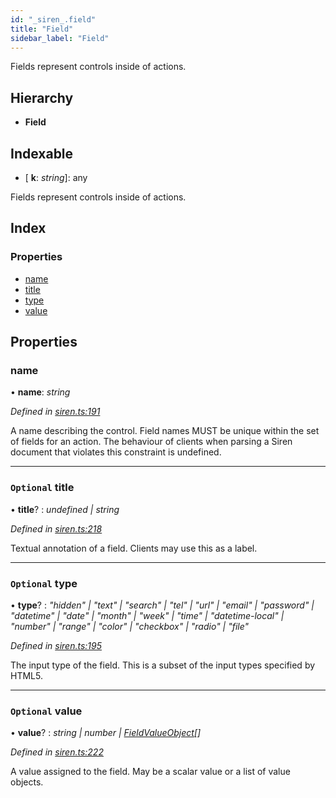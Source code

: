 ```yaml
---
id: "_siren_.field"
title: "Field"
sidebar_label: "Field"
---
```


Fields represent controls inside of actions.

## Hierarchy

* **Field**

## Indexable

* \[ **k**: *string*\]: any

Fields represent controls inside of actions.

## Index

### Properties

* [name](_siren_.field.md#name)
* [title](_siren_.field.md#optional-title)
* [type](_siren_.field.md#optional-type)
* [value](_siren_.field.md#optional-value)

## Properties

###  name

• **name**: *string*

*Defined in [siren.ts:191](https://github.com/comit-network/comit-js-sdk/blob/638de0e/src/siren.ts#L191)*

A name describing the control. Field names MUST be unique within the set of fields for an action. The behaviour of clients when parsing a Siren document that violates this constraint is undefined.

___

### `Optional` title

• **title**? : *undefined | string*

*Defined in [siren.ts:218](https://github.com/comit-network/comit-js-sdk/blob/638de0e/src/siren.ts#L218)*

Textual annotation of a field. Clients may use this as a label.

___

### `Optional` type

• **type**? : *"hidden" | "text" | "search" | "tel" | "url" | "email" | "password" | "datetime" | "date" | "month" | "week" | "time" | "datetime-local" | "number" | "range" | "color" | "checkbox" | "radio" | "file"*

*Defined in [siren.ts:195](https://github.com/comit-network/comit-js-sdk/blob/638de0e/src/siren.ts#L195)*

The input type of the field. This is a subset of the input types specified by HTML5.

___

### `Optional` value

• **value**? : *string | number | [FieldValueObject](_siren_.fieldvalueobject.md)[]*

*Defined in [siren.ts:222](https://github.com/comit-network/comit-js-sdk/blob/638de0e/src/siren.ts#L222)*

A value assigned to the field.  May be a scalar value or a list of value objects.
